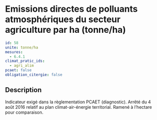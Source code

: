 # Emissions directes de polluants atmosphériques du secteur agriculture par ha (tonne/ha)
```yaml
id: 58
unite: tonne/ha
mesures:
  - 6.4.1
climat_pratic_ids:
  - agri_alim
pcaet: false
obligation_citergie: false
```
## Description
Indicateur exigé dans la règlementation PCAET (diagnostic). Arrêté du 4 août 2016 relatif au plan climat-air-énergie territorial. Ramené à l’hectare pour comparaison.


